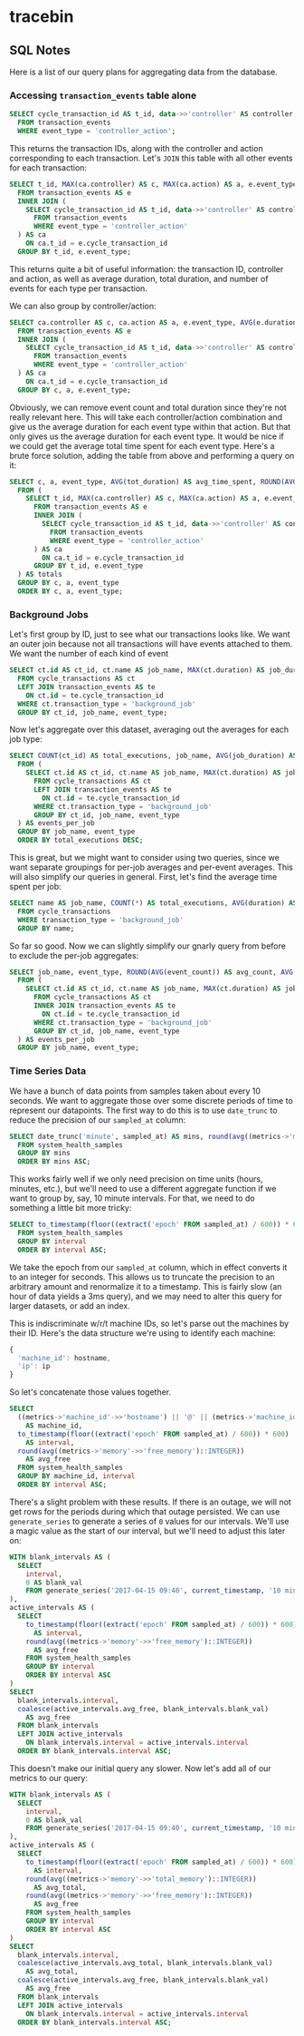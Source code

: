 # tracebin

## SQL Notes

Here is a list of our query plans for aggregating data from the database.

### Accessing `transaction_events` table alone

```sql
SELECT cycle_transaction_id AS t_id, data->>'controller' AS controller, data->>'action' AS action
  FROM transaction_events
  WHERE event_type = 'controller_action';
```

This returns the transaction IDs, along with the controller and action corresponding to each transaction. Let's `JOIN` this table with all other events for each transaction:

```sql
SELECT t_id, MAX(ca.controller) AS c, MAX(ca.action) AS a, e.event_type, AVG(e.duration) AS avg_duration, SUM(e.duration) AS tot_duration, COUNT(e.duration) AS event_count
  FROM transaction_events AS e
  INNER JOIN (
    SELECT cycle_transaction_id AS t_id, data->>'controller' AS controller, data->>'action' AS action
      FROM transaction_events
      WHERE event_type = 'controller_action'
  ) AS ca
    ON ca.t_id = e.cycle_transaction_id
  GROUP BY t_id, e.event_type;
```

This returns quite a bit of useful information: the transaction ID, controller and action, as well as average duration, total duration, and number of events for each type per transaction.

We can also group by controller/action:

```sql
SELECT ca.controller AS c, ca.action AS a, e.event_type, AVG(e.duration) AS avg_duration
  FROM transaction_events AS e
  INNER JOIN (
    SELECT cycle_transaction_id AS t_id, data->>'controller' AS controller, data->>'action' AS action
      FROM transaction_events
      WHERE event_type = 'controller_action'
  ) AS ca
    ON ca.t_id = e.cycle_transaction_id
  GROUP BY c, a, e.event_type;
```

Obviously, we can remove event count and total duration since they're not really relevant here. This will take each controller/action combination and give us the average duration for each event type within that action. But that only gives us the average duration for each event type. It would be nice if we could get the average total time spent for each event type. Here's a brute force solution, adding the table from above and performing a query on it:

```sql
SELECT c, a, event_type, AVG(tot_duration) AS avg_time_spent, ROUND(AVG(event_count)) AS avg_count
  FROM (
    SELECT t_id, MAX(ca.controller) AS c, MAX(ca.action) AS a, e.event_type, AVG(e.duration) AS avg_duration, SUM(e.duration) AS tot_duration, COUNT(e.duration) AS event_count
      FROM transaction_events AS e
      INNER JOIN (
        SELECT cycle_transaction_id AS t_id, data->>'controller' AS controller, data->>'action' AS action
          FROM transaction_events
          WHERE event_type = 'controller_action'
      ) AS ca
        ON ca.t_id = e.cycle_transaction_id
      GROUP BY t_id, e.event_type
  ) AS totals
  GROUP BY c, a, event_type
  ORDER BY c, a, event_type;
```

### Background Jobs

Let's first group by ID, just to see what our transactions looks like. We want an outer join because not all transactions will have events attached to them. We want the number of each kind of event

```sql
SELECT ct.id AS ct_id, ct.name AS job_name, MAX(ct.duration) AS job_duration, te.event_type, COUNT(event_type) AS event_count, MAX(te.duration) AS avg_event_duration, SUM(te.duration) AS total_event_duration
  FROM cycle_transactions AS ct
  LEFT JOIN transaction_events AS te
    ON ct.id = te.cycle_transaction_id
  WHERE ct.transaction_type = 'background_job'
  GROUP BY ct_id, job_name, event_type;
```

Now let's aggregate over this dataset, averaging out the averages for each job type:

```sql
SELECT COUNT(ct_id) AS total_executions, job_name, AVG(job_duration) AS avg_job_duration, event_type, ROUND(AVG(event_count)) AS avg_count, AVG(avg_event_duration) AS avg_duration_per_event, AVG(total_event_duration) AS avg_duration_per_event_type
  FROM (
    SELECT ct.id AS ct_id, ct.name AS job_name, MAX(ct.duration) AS job_duration, te.event_type, COUNT(event_type) AS event_count, MAX(te.duration) AS avg_event_duration, SUM(te.duration) AS total_event_duration
      FROM cycle_transactions AS ct
      LEFT JOIN transaction_events AS te
        ON ct.id = te.cycle_transaction_id
      WHERE ct.transaction_type = 'background_job'
      GROUP BY ct_id, job_name, event_type
  ) AS events_per_job
  GROUP BY job_name, event_type
  ORDER BY total_executions DESC;
```

This is great, but we might want to consider using two queries, since we want separate groupings for per-job averages and per-event averages. This will also simplify our queries in general. First, let's find the average time spent per job:

```sql
SELECT name AS job_name, COUNT(*) AS total_executions, AVG(duration) AS avg_duration
  FROM cycle_transactions
  WHERE transaction_type = 'background_job'
  GROUP BY name;
```

So far so good. Now we can slightly simplify our gnarly query from before to exclude the per-job aggregates:

```sql
SELECT job_name, event_type, ROUND(AVG(event_count)) AS avg_count, AVG(avg_event_duration) AS avg_duration_per_event, AVG(total_event_duration) AS avg_duration_per_event_type
  FROM (
    SELECT ct.id AS ct_id, ct.name AS job_name, MAX(ct.duration) AS job_duration, te.event_type, COUNT(event_type) AS event_count, MAX(te.duration) AS avg_event_duration, SUM(te.duration) AS total_event_duration
      FROM cycle_transactions AS ct
      INNER JOIN transaction_events AS te
        ON ct.id = te.cycle_transaction_id
      WHERE ct.transaction_type = 'background_job'
      GROUP BY ct_id, job_name, event_type
  ) AS events_per_job
  GROUP BY job_name, event_type;
```

### Time Series Data

We have a bunch of data points from samples taken about every 10 seconds. We want to aggregate those over some discrete periods of time to represent our datapoints. The first way to do this is to use `date_trunc` to reduce the precision of our `sampled_at` column:

```sql
SELECT date_trunc('minute', sampled_at) AS mins, round(avg((metrics->'memory'->>'free_memory')::INTEGER)) AS avg_free
  FROM system_health_samples
  GROUP BY mins
  ORDER BY mins ASC;
```

This works fairly well if we only need precision on time units (hours, minutes, etc.), but we'll need to use a different aggregate function if we want to group by, say, 10 minute intervals. For that, we need to do something a little bit more tricky:

```sql
SELECT to_timestamp(floor((extract('epoch' FROM sampled_at) / 600)) * 600) AS interval, round(avg((metrics->'memory'->>'free_memory')::INTEGER)) AS avg_free
  FROM system_health_samples
  GROUP BY interval
  ORDER BY interval ASC;
```

We take the epoch from our `sampled_at` column, which in effect converts it to an integer for seconds. This allows us to truncate the precision to an arbitrary amount and renormalize it to a timestamp. This is fairly slow (an hour of data yields a 3ms query), and we may need to alter this query for larger datasets, or add an index.

This is indiscriminate w/r/t machine IDs, so let's parse out the machines by their ID. Here's the data structure we're using to identify each machine:

```javascript
{
  'machine_id': hostname,
  'ip': ip
}
```

So let's concatenate those values together.

```sql
SELECT
  ((metrics->'machine_id'->>'hostname') || '@' || (metrics->'machine_id'->>'ip'))
    AS machine_id,
  to_timestamp(floor((extract('epoch' FROM sampled_at) / 600)) * 600)
    AS interval,
  round(avg((metrics->'memory'->>'free_memory')::INTEGER))
    AS avg_free
  FROM system_health_samples
  GROUP BY machine_id, interval
  ORDER BY interval ASC;
```

There's a slight problem with these results. If there is an outage, we will not get rows for the periods during which that outage persisted. We can use `generate_series` to generate a series of `0` values for our intervals. We'll use a magic value as the start of our interval, but we'll need to adjust this later on:

```sql
WITH blank_intervals AS (
  SELECT
    interval,
    0 AS blank_val
    FROM generate_series('2017-04-15 09:40', current_timestamp, '10 minutes') AS interval
),
active_intervals AS (
  SELECT
    to_timestamp(floor((extract('epoch' FROM sampled_at) / 600)) * 600)
      AS interval,
    round(avg((metrics->'memory'->>'free_memory')::INTEGER))
      AS avg_free
    FROM system_health_samples
    GROUP BY interval
    ORDER BY interval ASC
)
SELECT
  blank_intervals.interval,
  coalesce(active_intervals.avg_free, blank_intervals.blank_val)
    AS avg_free
  FROM blank_intervals
  LEFT JOIN active_intervals
    ON blank_intervals.interval = active_intervals.interval
  ORDER BY blank_intervals.interval ASC;
```

This doesn't make our initial query any slower. Now let's add all of our metrics to our query:

```sql
WITH blank_intervals AS (
  SELECT
    interval,
    0 AS blank_val
    FROM generate_series('2017-04-15 09:40', current_timestamp, '10 minutes') AS interval
),
active_intervals AS (
  SELECT
    to_timestamp(floor((extract('epoch' FROM sampled_at) / 600)) * 600)
      AS interval,
    round(avg((metrics->'memory'->>'total_memory')::INTEGER))
      AS avg_total,
    round(avg((metrics->'memory'->>'free_memory')::INTEGER))
      AS avg_free
    FROM system_health_samples
    GROUP BY interval
    ORDER BY interval ASC
)
SELECT
  blank_intervals.interval,
  coalesce(active_intervals.avg_total, blank_intervals.blank_val)
    AS avg_total,
  coalesce(active_intervals.avg_free, blank_intervals.blank_val)
    AS avg_free
  FROM blank_intervals
  LEFT JOIN active_intervals
    ON blank_intervals.interval = active_intervals.interval
  ORDER BY blank_intervals.interval ASC;
```
